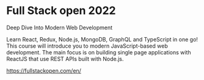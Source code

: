# Full Stack open 2022<br />
Deep Dive Into Modern Web Development<br />

Learn React, Redux, Node.js, MongoDB, GraphQL and TypeScript in one go! This course will introduce you to modern JavaScript-based web development. The main focus is on building single page applications with ReactJS that use REST APIs built with Node.js.<br />

https://fullstackopen.com/en/
